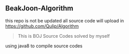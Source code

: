 ## BeakJoon-Algorithm

this repo is not be updated all source code will upload in https://github.com/Qulip/Algorithm

> This is BOJ Source Codes solved by myself 

using java8 to compile source codes
